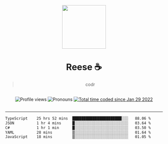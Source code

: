 <div align='center'>
  <img src='https://avatars.githubusercontent.com/u/73779441?v=4' width='140' height='140' />
  <h1>Reese ☕️</h1>
  <blockquote>codr</blockquote>
  
  <br />
  
  <img alt="Profile views" src="https://komarev.com/ghpvc/?username=ruffpuff1" />
  <img alt='Pronouns' src='https://img.shields.io/endpoint?url=https://pronoundb.org/shields/61181f81be124c42b207bffd' />
  <a href="https://wakatime.com/@72bf611d-9557-4a85-aa1d-46f6a3346744"><img src="https://wakatime.com/badge/user/72bf611d-9557-4a85-aa1d-46f6a3346744.svg" alt="Total time coded since Jan 29 2022" /></a>
</div><br />

<hr />

<!--START_SECTION:waka-->

```txt
TypeScript    25 hrs 52 mins  ██████████████████████░░░   88.06 %
JSON          1 hr 4 mins     █░░░░░░░░░░░░░░░░░░░░░░░░   03.64 %
C#            1 hr 1 min      █░░░░░░░░░░░░░░░░░░░░░░░░   03.50 %
YAML          28 mins         ▒░░░░░░░░░░░░░░░░░░░░░░░░   01.64 %
JavaScript    18 mins         ▒░░░░░░░░░░░░░░░░░░░░░░░░   01.05 %
```

<!--END_SECTION:waka-->
